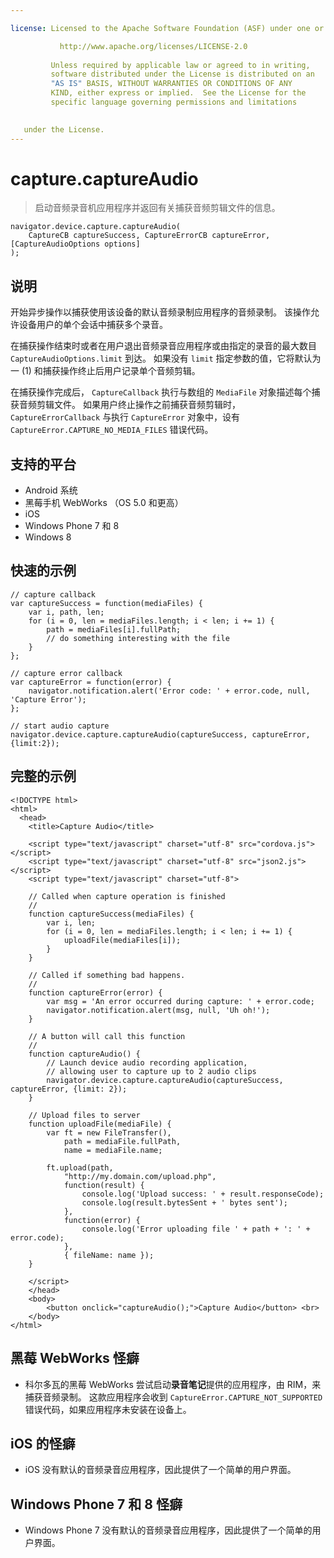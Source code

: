 ```yaml
---

license: Licensed to the Apache Software Foundation (ASF) under one or more contributor license agreements. See the NOTICE file distributed with this work for additional information regarding copyright ownership. The ASF licenses this file to you under the Apache License, Version 2.0 (the "License"); you may not use this file except in compliance with the License. You may obtain a copy of the License at

           http://www.apache.org/licenses/LICENSE-2.0
    
         Unless required by applicable law or agreed to in writing,
         software distributed under the License is distributed on an
         "AS IS" BASIS, WITHOUT WARRANTIES OR CONDITIONS OF ANY
         KIND, either express or implied.  See the License for the
         specific language governing permissions and limitations
    

   under the License.
---
```


# capture.captureAudio

> 启动音频录音机应用程序并返回有关捕获音频剪辑文件的信息。

    navigator.device.capture.captureAudio(
        CaptureCB captureSuccess, CaptureErrorCB captureError,  [CaptureAudioOptions options]
    );
    

## 说明

开始异步操作以捕获使用该设备的默认音频录制应用程序的音频录制。 该操作允许设备用户的单个会话中捕获多个录音。

在捕获操作结束时或者在用户退出音频录音应用程序或由指定的录音的最大数目 `CaptureAudioOptions.limit` 到达。 如果没有 `limit` 指定参数的值，它将默认为一 (1) 和捕获操作终止后用户记录单个音频剪辑。

在捕获操作完成后， `CaptureCallback` 执行与数组的 `MediaFile` 对象描述每个捕获音频剪辑文件。 如果用户终止操作之前捕获音频剪辑时， `CaptureErrorCallback` 与执行 `CaptureError` 对象中，设有 `CaptureError.CAPTURE_NO_MEDIA_FILES` 错误代码。

## 支持的平台

*   Android 系统
*   黑莓手机 WebWorks （OS 5.0 和更高）
*   iOS
*   Windows Phone 7 和 8
*   Windows 8

## 快速的示例

    // capture callback
    var captureSuccess = function(mediaFiles) {
        var i, path, len;
        for (i = 0, len = mediaFiles.length; i < len; i += 1) {
            path = mediaFiles[i].fullPath;
            // do something interesting with the file
        }
    };
    
    // capture error callback
    var captureError = function(error) {
        navigator.notification.alert('Error code: ' + error.code, null, 'Capture Error');
    };
    
    // start audio capture
    navigator.device.capture.captureAudio(captureSuccess, captureError, {limit:2});
    

## 完整的示例

    <!DOCTYPE html>
    <html>
      <head>
        <title>Capture Audio</title>
    
        <script type="text/javascript" charset="utf-8" src="cordova.js"></script>
        <script type="text/javascript" charset="utf-8" src="json2.js"></script>
        <script type="text/javascript" charset="utf-8">
    
        // Called when capture operation is finished
        //
        function captureSuccess(mediaFiles) {
            var i, len;
            for (i = 0, len = mediaFiles.length; i < len; i += 1) {
                uploadFile(mediaFiles[i]);
            }
        }
    
        // Called if something bad happens.
        //
        function captureError(error) {
            var msg = 'An error occurred during capture: ' + error.code;
            navigator.notification.alert(msg, null, 'Uh oh!');
        }
    
        // A button will call this function
        //
        function captureAudio() {
            // Launch device audio recording application,
            // allowing user to capture up to 2 audio clips
            navigator.device.capture.captureAudio(captureSuccess, captureError, {limit: 2});
        }
    
        // Upload files to server
        function uploadFile(mediaFile) {
            var ft = new FileTransfer(),
                path = mediaFile.fullPath,
                name = mediaFile.name;
    
            ft.upload(path,
                "http://my.domain.com/upload.php",
                function(result) {
                    console.log('Upload success: ' + result.responseCode);
                    console.log(result.bytesSent + ' bytes sent');
                },
                function(error) {
                    console.log('Error uploading file ' + path + ': ' + error.code);
                },
                { fileName: name });
        }
    
        </script>
        </head>
        <body>
            <button onclick="captureAudio();">Capture Audio</button> <br>
        </body>
    </html>
    

## 黑莓 WebWorks 怪癖

*   科尔多瓦的黑莓 WebWorks 尝试启动**录音笔记**提供的应用程序，由 RIM，来捕获音频录制。 这款应用程序会收到 `CaptureError.CAPTURE_NOT_SUPPORTED` 错误代码，如果应用程序未安装在设备上。

## iOS 的怪癖

*   iOS 没有默认的音频录音应用程序，因此提供了一个简单的用户界面。

## Windows Phone 7 和 8 怪癖

*   Windows Phone 7 没有默认的音频录音应用程序，因此提供了一个简单的用户界面。